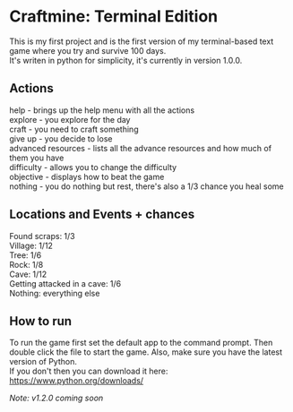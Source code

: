 # Craftmine: Terminal Edition
This is my first project and is the first version of my terminal-based text game where you try and survive 100 days.  
It's writen in python for simplicity, it's currently in version 1.0.0.  

## Actions
help - brings up the help menu with all the actions  
explore - you explore for the day  
craft - you need to craft something  
give up - you decide to lose  
advanced resources - lists all the advance resources and how much of them you have  
difficulty - allows you to change the difficulty  
objective - displays how to beat the game  
nothing - you do nothing but rest, there's also a 1/3 chance you heal some  

## Locations and Events + chances
Found scraps: 1/3  
Village: 1/12  
Tree: 1/6  
Rock: 1/8  
Cave: 1/12  
Getting attacked in a cave: 1/6  
Nothing: everything else  

## How to run
To run the game first set the default app to the command prompt. Then double click the file to start the game. Also, make sure you have the latest version of Python.  
If you don't then you can download it here: https://www.python.org/downloads/


*Note: v1.2.0 coming soon*
